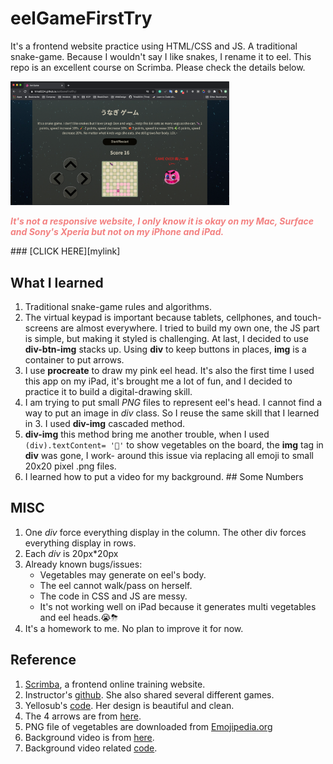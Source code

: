 # eelGameFirstTry
It's a frontend website practice using HTML/CSS and JS. A traditional snake-game. Because I wouldn't say I like snakes, I rename it to eel. This repo is an excellent course on Scrimba. Please check the details below.

<img src="./pics/screen.png" alt="drawing" width="350"/>


<p style="color: #f38181;"><strong><em>It's not a responsive website, I only know it is okay on my Mac, Surface and Sony's Xperia but not on my iPhone and iPad.</em></strong></p>
### [CLICK HERE][mylink]

[mylink]:https://trina0224.github.io/eelGameFirstTry/ "my eelgame"


## What I learned
1. Traditional snake-game rules and algorithms.
2. The virtual keypad is important because tablets, cellphones, and touch-screens are almost everywhere. I tried to build my own one, the JS part is simple, but making it styled is challenging. At last, I decided to use __div-btn-img__ stacks up. Using __div__ to keep buttons in places, __img__ is a container to put arrows.
3.  I use __procreate__ to draw my pink eel head. It's also the first time I used this app on my iPad, it's brought me a lot of fun, and I decided to practice it to build a digital-drawing skill.
4.  I am trying to put small *PNG* files to represent eel's head. I cannot find a way to put an image in *div* class. So I reuse the same skill that I  learned in 3. I used __div-img__ cascaded method.
5. __div-img__ this method bring me another trouble, when I used ```(div).textContent= '🍆'``` to show vegetables on the board,  the __img__ tag in __div__ was gone, I work- around this issue via replacing all emoji to small 20x20 pixel .png files.
6. I learned how to put a video for my background. ## Some Numbers  

## MISC
1.  One *div* force everything display in the column. The other div forces everything display in rows.
2.  Each *div* is 20px*20px
3.  Already known bugs/issues:
	* Vegetables may generate on eel's body.
	* The eel cannot walk/pass on herself.
	* The code in CSS and JS are messy.
	* It's not working well on iPad because it generates multi vegetables and eel heads.😭⛈
4.  It's a homework to me. No plan to improve it for now.    

## Reference
1. [Scrimba][scrimbalink], a frontend online training website.
2. Instructor's [github][Ania]. She also shared several different games.  
3. Yellosub's [code][Yellosub-blackbird24]. Her design is beautiful and clean.
4. The 4 arrows are from [here][icons].
5. PNG file of vegetables are downloaded from [Emojipedia.org][emoji]
6. Background video is from [here][bpVideo].
7. Background video related [code][w3Schools].

[scrimbalink]:https://scrimba.com/ "Scrimba"
[Ania]:https://github.com/kubowania?tab=repositories "Instructor"
[Yellosub-blackbird24]:https://jsfiddle.net/blackbird24/pfd1qmhk/ "code"
[icons]:https://www.flaticon.com/ "flaticon"
[emoji]:https://emojipedia.org/ "Emojipedia"
[bpVideo]:https://cdn.videvo.net/videvo_files/videos/FallingStars5Videvo.mov "background video"
[w3Schools]: https://www.w3schools.com/howto/howto_css_fullscreen_video.asp "w3Schools"
